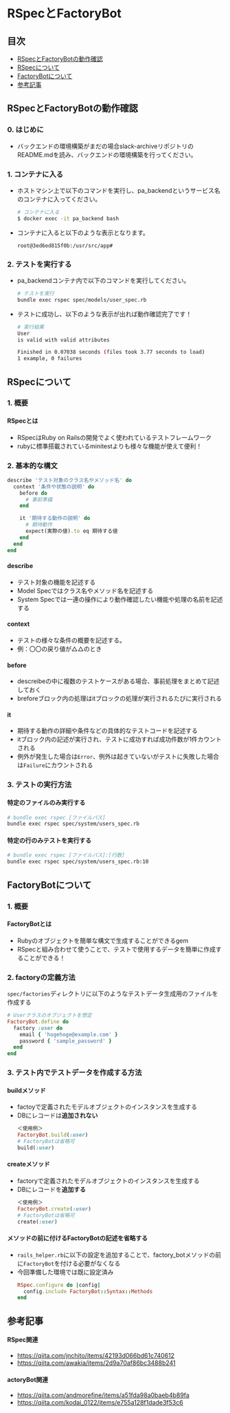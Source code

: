# RSpecとFactoryBot
## 目次
- [RSpecとFactoryBotの動作確認](#rspecとfactorybotの動作確認)
- [RSpecについて](#rspecについて)
- [FactoryBotについて](#factorybotについて)
- [参考記事](#参考記事)

## RSpecとFactoryBotの動作確認
### 0. はじめに
- バックエンドの環境構築がまだの場合slack-archiveリポジトリのREADME.mdを読み、バックエンドの環境構築を行ってください。

### 1. コンテナに入る
- ホストマシン上で以下のコマンドを実行し、pa_backendというサービス名のコンテナに入ってください。
  ```bash
  # コンテナに入る
  $ docker exec -it pa_backend bash
  ```
- コンテナに入ると以下のような表示となります。
  ```
  root@3ed6ed815f0b:/usr/src/app#
  ```

### 2. テストを実行する
- pa_backendコンテナ内で以下のコマンドを実行してください。
  ```bash
  # テストを実行
  bundle exec rspec spec/models/user_spec.rb
  ```
- テストに成功し、以下のような表示が出れば動作確認完了です！
  ```bash
  # 実行結果
  User
  is valid with valid attributes

  Finished in 0.07038 seconds (files took 3.77 seconds to load)
  1 example, 0 failures
  ```

## RSpecについて
### 1. 概要
#### RSpecとは
- RSpecはRuby on Railsの開発でよく使われているテストフレームワーク
- rubyに標準搭載されているminitestよりも様々な機能が使えて便利！

### 2. 基本的な構文
```ruby
describe 'テスト対象のクラス名やメソッド名' do
  context '条件や状態の説明' do
    before do
      # 事前準備
    end

    it '期待する動作の説明' do
      # 期待動作
      expect(実際の値).to eq 期待する値
    end
  end
end
```
#### describe
- テスト対象の機能を記述する
- Model Specではクラス名やメソッド名を記述する
- System Specでは一連の操作により動作確認したい機能や処理の名前を記述する
#### context
- テストの様々な条件の概要を記述する。
- 例：〇〇の戻り値が△△のとき
#### before
- descreibeの中に複数のテストケースがある場合、事前処理をまとめて記述しておく
- breforeブロック内の処理はitブロックの処理が実行されるたびに実行される
#### it
- 期待する動作の詳細や条件などの具体的なテストコードを記述する
- itブロック内の記述が実行され、テストに成功すれば成功件数が1件カウントされる
- 例外が発生した場合は`Error`、例外は起きていないがテストに失敗した場合は`Failure`にカウントされる

### 3. テストの実行方法
#### 特定のファイルのみ実行する
```bash
# bundle exec rspec [ファイルパス]
bundle exec rspec spec/system/users_spec.rb
```
#### 特定の行のみテストを実行する
```bash
# bundle exec rspec [ファイルパス]:[行数]
bundle exec rspec spec/system/users_spec.rb:10
```

## FactoryBotについて
### 1. 概要
#### FactoryBotとは
- Rubyのオブジェクトを簡単な構文で生成することができるgem
- RSpecと組み合わせて使うことで、テストで使用するデータを簡単に作成することができる！

### 2. factoryの定義方法
`spec/factories`ディレクトリに以下のようなテストデータ生成用のファイルを作成する
  ```ruby
  # Userクラスのオブジェクトを想定
  FactoryBot.define do
    factory :user do
      email { 'hogehoge@example.com' }
      password { 'sample_password' }
    end
  end
  ```
### 3. テスト内でテストデータを作成する方法
#### buildメソッド
- factoyで定義されたモデルオブジェクトのインスタンスを生成する
- DBにレコードは**追加されない**
  ```ruby
  ＜使用例＞
  FactoryBot.build(:user)
  # FactoryBotは省略可
  build(:user)
  ```

#### createメソッド
- factoryで定義されたモデルオブジェクトのインスタンスを生成する
- DBにレコードを**追加する**
  ```ruby
  ＜使用例＞
  FactoryBot.create(:user)
  # FactoryBotは省略可
  create(:user)
  ```
#### メソッドの前に付けるFactoryBotの記述を省略する
- `rails_helper.rb`に以下の設定を追加することで、factory_botメソッドの前に`FactoryBot`を付ける必要がなくなる
- 今回準備した環境では既に設定済み
  ```ruby
  RSpec.configure do |config|
    config.include FactoryBot::Syntax::Methods
  end
  ```

## 参考記事
#### RSpec関連
- https://qiita.com/jnchito/items/42193d066bd61c740612
- https://qiita.com/awakia/items/2d9a70af86bc3488b241
#### actoryBot関連
- https://qiita.com/andmorefine/items/a51fda98a0baeb4b89fa
- https://qiita.com/kodai_0122/items/e755a128f1dade3f53c6
